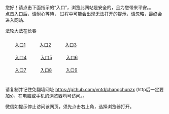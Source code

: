 您好！请点击下面指示的“入口”，浏览此网站是安全的，且为您带来平安。。 <br/>
点击入口后，请耐心等待， 过程中可能会出现无法打开的提示，请忽略，最终会进入网站. </br>

法轮大法在长春<br/>
<div style="padding:10px"><a style="margin:20px" target="_blank" href="https://d86udbtzp25tq.cloudfront.net/2Qpsp?ihvjqic" id="ccLink1" rel="nofollow">入口1</a> <a target="_blank" style="margin:20px" href="https://dl7zovjmjly7y.cloudfront.net/2Qpsp?xjdylwaf" id="ccLink2" rel="nofollow">入口2</a> <a style="margin:20px" target="_blank" href="https://d2rj0704zyfncf.cloudfront.net/2Qpsp?slqangy" id="ccLink3" rel="nofollow">入口3</a></div>

<div style="padding:10px" ><a style="margin:20px" target="_blank" href="https://d86udbtzp25tq.cloudfront.net/2Qpsp?ihvjqic" id="ccLink4" rel="nofollow">入口4</a> <a style="margin:20px" href="https://dl7zovjmjly7y.cloudfront.net/2Qpsp?xjdylwaf" target="_blank" id="ccLink5" rel="nofollow">入口5</a> <a style="margin:20px" href="https://d2rj0704zyfncf.cloudfront.net/2Qpsp?slqangy" target="_blank" id="ccLink6" rel="nofollow">入口6</a></div>

<div style="padding:10px"><a style="margin:20px" target="_blank" href="https://d86udbtzp25tq.cloudfront.net/2Qpsp?ihvjqic" id="ccLink7" rel="nofollow">入口7</a> <a style="margin:20px" href="https://dl7zovjmjly7y.cloudfront.net/2Qpsp?xjdylwaf" target="_blank" id="ccLink8" rel="nofollow">入口8</a> <a style="margin:20px" target="_blank" href="https://d2rj0704zyfncf.cloudfront.net/2Qpsp?slqangy" id="ccLink9" rel="nofollow">入口9</a></div>

<br/>



请复制并记住免翻墙网址 https://github.com/yntd/changchunzx (http后一定要加s)，在电脑或手机的浏览器均可访问。。<br/>

微信如提示停止访问该网页，须先点击右上角，选择浏览器打开。
